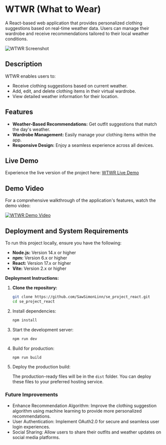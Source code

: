 # WTWR (What to Wear)

A React-based web application that provides personalized clothing suggestions based on real-time weather data. Users can manage their wardrobe and receive recommendations tailored to their local weather conditions.

![WTWR Screenshot](https://media.licdn.com/dms/image/v2/D562DAQGRreS2J6RK1Q/profile-treasury-image-shrink_800_800/profile-treasury-image-shrink_800_800/0/1734413100708?e=1740114000&v=beta&t=rQa89QdEx3CV00Y1SNQiV5nUhyJRfMXYL49pWCThuUQ)

## Description

WTWR enables users to:

- Receive clothing suggestions based on current weather.
- Add, edit, and delete clothing items in their virtual wardrobe.
- View detailed weather information for their location.

## Features

- **Weather-Based Recommendations:** Get outfit suggestions that match the day's weather.
- **Wardrobe Management:** Easily manage your clothing items within the app.
- **Responsive Design:** Enjoy a seamless experience across all devices.

<!-- ![Wardrobe Management GIF](https://example.com/wardrobe-management.gif) -->

## Live Demo

Experience the live version of the project here: [WTWR Live Demo](https://wtwrapp.jumpingcrab.com/)

## Demo Video

For a comprehensive walkthrough of the application's features, watch the demo video:

[![WTWR Demo Video](https://demirsondaj.com.tr/wp-content/uploads/demo/placeholder.svg)](https://example.com/demo-video.mp4)

## Deployment and System Requirements

To run this project locally, ensure you have the following:

- **Node.js:** Version 14.x or higher
- **npm:** Version 6.x or higher
- **React:** Version 17.x or higher
- **Vite:** Version 2.x or higher

**Deployment Instructions:**

1. **Clone the repository:**

   ```bash
   git clone https://github.com/SawSimonLinn/se_project_react.git
   cd se_project_react
   ```

2. Install dependencies:

   ```bash
   npm install
   ```

3. Start the development server:

   ```bash
   npm run dev
   ```

4. Build for production:

   ```bash
   npm run build
   ```

5. Deploy the production build:

   The production-ready files will be in the `dist` folder. You can deploy these files to your preferred hosting service.

### Future Improvements

- Enhance Recommendation Algorithm: Improve the clothing suggestion algorithm using machine learning to provide more personalized recommendations.
- User Authentication: Implement OAuth2.0 for secure and seamless user login experiences.
- Social Sharing: Allow users to share their outfits and weather updates on social media platforms.
